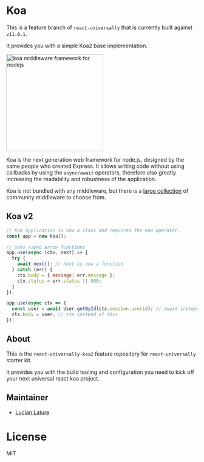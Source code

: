 # Koa

This is a feature branch of `react-universally` that is currently built against `v11.0.1`.

It provides you with a simple Koa2 base implementation.

<img src="https://dl.dropboxusercontent.com/u/6396913/koa/logo.png" alt="koa middleware framework for nodejs" width="255px" />

  Koa is the next generation web framework for node.js, designed by the same people who created Express.
  It allows writing code without using callbacks by using the `async/await` operators, therefore also greatly increasing the readability and robustness of the application.

  Koa is not bundled with any middleware, but there is a [large collection](https://github.com/koajs/koa/wiki) of community middleware to choose from.

## Koa v2

```js
// Koa application is now a class and requires the new operator.
const app = new Koa();

// uses async arrow functions
app.use(async (ctx, next) => {
  try {
    await next(); // next is now a function
  } catch (err) {
    ctx.body = { message: err.message };
    ctx.status = err.status || 500;
  }
});

app.use(async ctx => {
  const user = await User.getById(ctx.session.userid); // await instead of yield
  ctx.body = user; // ctx instead of this
});
```

## About

This is the `react-universally-koa2` feature repository for `react-universally` starter kit.

It provides you with the build tooling and configuration you need to kick off your next universal react koa project.

## Maintainer

  - [Lucian Lature](https://github.com/lucianlature)

# License

  MIT

